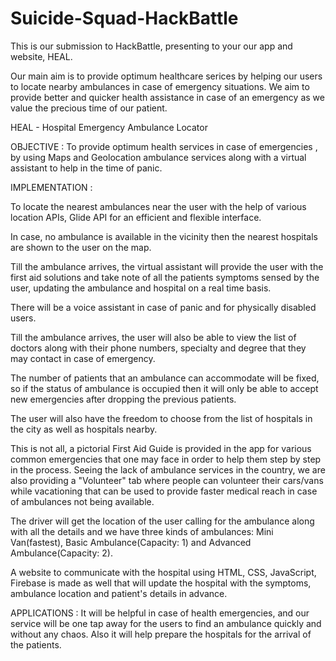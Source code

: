 # Suicide-Squad-HackBattle
This is our submission to HackBattle, presenting to your our app and website, HEAL.

Our main aim is to provide optimum healthcare serices by helping our users to locate nearby ambulances in case of emergency situations. We aim to provide better and quicker health assistance in case of an emergency as we value the precious time of our patient.

HEAL - Hospital Emergency Ambulance Locator

OBJECTIVE : To provide optimum health services in case of emergencies , by using Maps and Geolocation ambulance services along with a virtual assistant to help in the time of panic.

IMPLEMENTATION :

To locate the nearest ambulances near the user with the help of various location APIs, Glide API for an efficient and flexible interface.

In case, no ambulance is available in the vicinity then the nearest hospitals are shown to the user on the map.

Till the ambulance arrives, the virtual assistant will provide the user with the first aid solutions and take note of all the patients symptoms sensed by the user, updating the ambulance and hospital on a real time basis.

There will be a voice assistant in case of panic and for physically disabled users.

Till the ambulance arrives, the user will also be able to view the list of doctors along with their phone numbers, specialty and degree that they may contact in case of emergency.

The number of patients that an ambulance can accommodate will be fixed, so if the status of ambulance is occupied then it will only be able to accept new emergencies after dropping the previous patients.

The user will also have the freedom to choose from the list of hospitals in the city as well as hospitals nearby.

This is not all, a pictorial First Aid Guide is provided in the app for various common emergencies that one may face in order to help them step by step in the process. Seeing the lack of ambulance services in the country, we are also providing a "Volunteer" tab where people can volunteer their cars/vans while vacationing that can be used to provide faster medical reach in case of ambulances not being available.

The driver will get the location of the user calling for the ambulance along with all the details and we have three kinds of ambulances: Mini Van(fastest), Basic Ambulance(Capacity: 1) and Advanced Ambulance(Capacity: 2).

A website to communicate with the hospital using HTML, CSS, JavaScript, Firebase is made as well that will update the hospital with the symptoms, ambulance location and patient's details in advance.

APPLICATIONS : It will be helpful in case of health emergencies, and our service will be one tap away for the users to find an ambulance quickly and without any chaos. Also it will help prepare the hospitals for the arrival of the patients.
